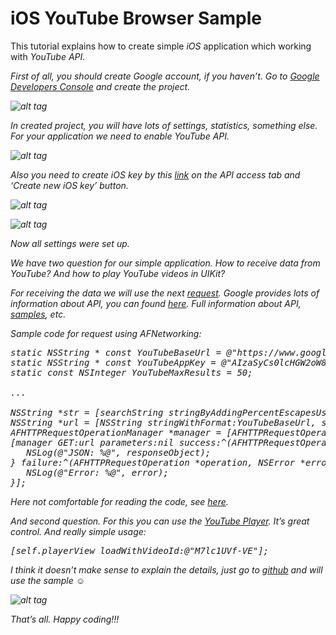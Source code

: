 # iOS YouTube Browser Sample

This tutorial explains how to create simple <i>iOS</i> application which working with <i>YouTube API<i/>.

First of all, you should create <i>Google</i> account, if you haven’t. Go to <a href="https://console.developers.google.com/project">Google Developers Console</a> and create the project.

![alt tag](https://raw.github.com/maximbilan/ios_youtube_browser/master/img/img1.png)

In created project, you will have lots of settings, statistics, something else. For your application we need to enable <i>YouTube API</i>.

![alt tag](https://raw.github.com/maximbilan/ios_youtube_browser/master/img/img2.png)

Also you need to create <i>iOS</i> key by this <a href="https://code.google.com/apis/console/?noredirect">link</a> on the <i>API</i> access tab and ‘Create new iOS key’ button.

![alt tag](https://raw.github.com/maximbilan/ios_youtube_browser/master/img/img3.png)

![alt tag](https://raw.github.com/maximbilan/ios_youtube_browser/master/img/img4.png)

Now all settings were set up.

We have two question for our simple application. How to receive data from <i>YouTube</i>? And how to play <i>YouTube</i> videos in <i>UIKit</i>?

For receiving the data we will use the next <a href="https://developers.google.com/apis-explorer/#p/youtube/v3/youtube.search.list">request</a>. Google provides lots of information about API, you can found <a href="https://developers.google.com/youtube/v3/">here</a>. Full information about API, <a href="https://developers.google.com/youtube/v3/sample_requests">samples</a>, etc.

Sample code for request using <i>AFNetworking</i>:

<pre>
static NSString * const YouTubeBaseUrl = @"https://www.googleapis.com/youtube/v3/search?part=snippet&q=%@&type=video&videoCaption=closedCaption&key=%@&maxResults=%@";
static NSString * const YouTubeAppKey = @"AIzaSyCs0lcHGW2oW88FO8FeR8j_hXMc9oCG6p0";
static const NSInteger YouTubeMaxResults = 50;

...

NSString *str = [searchString stringByAddingPercentEscapesUsingEncoding:NSUTF8StringEncoding];
NSString *url = [NSString stringWithFormat:YouTubeBaseUrl, str, YouTubeAppKey, @(YouTubeMaxResults)];
AFHTTPRequestOperationManager *manager = [AFHTTPRequestOperationManager manager];
[manager GET:url parameters:nil success:^(AFHTTPRequestOperation *operation, id responseObject) {
   NSLog(@"JSON: %@", responseObject);
} failure:^(AFHTTPRequestOperation *operation, NSError *error) {
   NSLog(@"Error: %@", error);
}];
</pre>

Here not comfortable for reading the code, see <a href="https://github.com/maximbilan/ios_youtube_browser/blob/master/ios_youtube_browser/MainViewController.m">here</a>.

And second question. For this you can use the <a href="https://github.com/youtube/youtube-ios-player-helper">YouTube Player</a>. It’s great control. And really simple usage:

<pre>
[self.playerView loadWithVideoId:@"M7lc1UVf-VE"];
</pre>

I think it doesn’t make sense to explain the details, just go to <a href="https://github.com/maximbilan/ios_youtube_browser">github</a> and will use the sample ☺

![alt tag](https://raw.github.com/maximbilan/ios_youtube_browser/master/img/img5.png)

That’s all. Happy coding!!!
